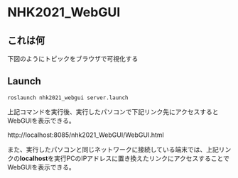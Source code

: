 # NHK2021_WebGUI

## これは何

下図のようにトピックをブラウザで可視化する





## Launch

```shell
roslaunch nhk2021_webgui server.launch
```

上記コマンドを実行後、実行したパソコンで下記リンク先にアクセスするとWebGUIを表示できる。

http://localhost:8085/nhk2021_WebGUI/WebGUI.html

また、実行したパソコンと同じネットワークに接続している端末では、上記リンクの**localhost**を実行PCのIPアドレスに置き換えたリンクにアクセスすることでWebGUIを表示できる。